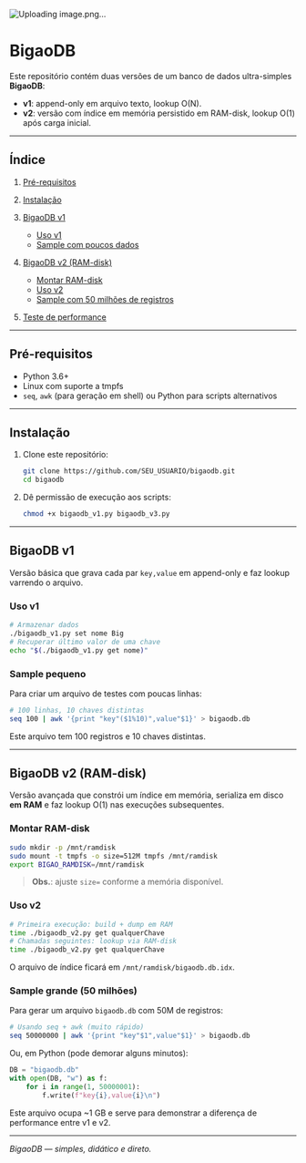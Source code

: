 ![Uploading image.png…]()
# BigaoDB

Este repositório contém duas versões de um banco de dados ultra-simples **BigaoDB**:

* **v1**: append-only em arquivo texto, lookup O(N).
* **v2**: versão com índice em memória persistido em RAM-disk, lookup O(1) após carga inicial.

---

## Índice

1. [Pré-requisitos](#pré-requisitos)
2. [Instalação](#instalação)
3. [BigaoDB v1](#bigaodb-v1)

   * [Uso v1](#uso-v1)
   * [Sample com poucos dados](#sample-pequeno)
4. [BigaoDB v2 (RAM-disk)](#bigaodb-v2-ram-disk)

   * [Montar RAM-disk](#montar-ram-disk)
   * [Uso v2](#uso-v2)
   * [Sample com 50 milhões de registros](#sample-grande)
5. [Teste de performance](#teste-de-performance)

---

## Pré-requisitos

* Python 3.6+
* Linux com suporte a tmpfs
* `seq`, `awk` (para geração em shell) ou Python para scripts alternativos

---

## Instalação

1. Clone este repositório:

   ```bash
   git clone https://github.com/SEU_USUARIO/bigaodb.git
   cd bigaodb
   ```
2. Dê permissão de execução aos scripts:

   ```bash
   chmod +x bigaodb_v1.py bigaodb_v3.py
   ```

---

## BigaoDB v1

Versão básica que grava cada par `key,value` em append-only e faz lookup varrendo o arquivo.

### Uso v1

```bash
# Armazenar dados
./bigaodb_v1.py set nome Big
# Recuperar último valor de uma chave
echo "$(./bigaodb_v1.py get nome)"
```

### Sample pequeno

Para criar um arquivo de testes com poucas linhas:

```bash
# 100 linhas, 10 chaves distintas
seq 100 | awk '{print "key"($1%10)",value"$1}' > bigaodb.db
```

Este arquivo tem 100 registros e 10 chaves distintas.

---

## BigaoDB v2 (RAM-disk)

Versão avançada que constrói um índice em memória, serializa em disco **em RAM** e faz lookup O(1) nas execuções subsequentes.

### Montar RAM-disk

```bash
sudo mkdir -p /mnt/ramdisk
sudo mount -t tmpfs -o size=512M tmpfs /mnt/ramdisk
export BIGAO_RAMDISK=/mnt/ramdisk
```

> **Obs.**: ajuste `size=` conforme a memória disponível.

### Uso v2

```bash
# Primeira execução: build + dump em RAM
time ./bigaodb_v2.py get qualquerChave
# Chamadas seguintes: lookup via RAM-disk
time ./bigaodb_v2.py get qualquerChave
```

O arquivo de índice ficará em `/mnt/ramdisk/bigaodb.db.idx`.

### Sample grande (50 milhões)

Para gerar um arquivo `bigaodb.db` com 50M de registros:

```bash
# Usando seq + awk (muito rápido)
seq 50000000 | awk '{print "key"$1",value"$1}' > bigaodb.db
```

Ou, em Python (pode demorar alguns minutos):

```python
DB = "bigaodb.db"
with open(DB, "w") as f:
    for i in range(1, 50000001):
        f.write(f"key{i},value{i}\n")
```

Este arquivo ocupa \~1 GB e serve para demonstrar a diferença de performance entre v1 e v2.

---

*BigaoDB — simples, didático e direto.*
